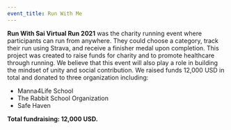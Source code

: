 ```yaml
---
event_title: Run With Me
---
```


**Run With Sai Virtual Run 2021** was the charity running event where participants can run from anywhere. They could choose a category, track their run using Strava, and receive a finisher medal upon completion. This project was created to raise funds for charity and to promote healthcare through running. We believe that this event will also play a role in building the mindset of unity and social contribution. We raised funds 12,000 USD in total and donated to three organization including:

- Manna4Life School
- The Rabbit School Organization
- Safe Haven

**Total fundraising: 12,000 USD.**
